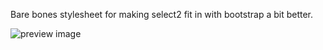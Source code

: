 Bare bones stylesheet for making select2 fit in with bootstrap a bit better.

![preview image](t0m.github.com/select2-bootstrap-css/select2-preview.png)